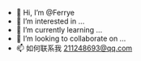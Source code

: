 - 👋 Hi, I’m @Ferrye
- 👀 I’m interested in ...
- 🌱 I’m currently learning ...
- 💞️ I’m looking to collaborate on ...
- 📫 如何联系我 211248693@qq.com

<!---
Ferrye/Ferrye is a ✨ special ✨ repository because its `README.md` (this file) appears on your GitHub profile.
You can click the Preview link to take a look at your changes.
--->
